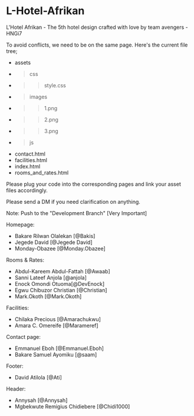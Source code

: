 # L-Hotel-Afrikan
L'Hotel Afrikan - The 5th hotel design crafted with love by team avengers - HNGi7


To avoid conflicts, we need to be on the same page.
Here's the current file tree;

* assets
* > css
* >>style.css
* > images
* >>1.png
* >>2.png
* >>3.png
* > js
* contact.html
* facilities.html
* index.html
* rooms_and_rates.html


Please plug your code into the corresponding pages and link your asset files accordingly.

Please send a DM if you need clarification on anything.

Note: Push to the "Development Branch" [Very Important]


Homepage:
* Bakare Rilwan Olalekan [@Bakis]
* Jegede David [@Jegede David]
* Monday-Obazee [@Monday.Obazee]


Rooms & Rates:
* Abdul-Kareem Abdul-Fattah [@Awaab]
* Sanni Lateef Anjola [@anjola]
* Enock Omondi Otuoma[@DevEnock]
* Egwu Chibuzor Christian [@Christian]
* Mark.Okoth [@Mark.Okoth]


Facilities:
* Chilaka Precious [@Amarachukwu]
* Amara C. Omereife [@Marameref]


Contact page:
* Emmanuel Eboh [@Emmanuel.Eboh]
* Bakare Samuel Ayomiku [@saam]


Footer:
* David Atilola [@Ati]


Header:
* Annysah [@Annysah]
* Mgbekwute Remigius Chidiebere [@Chidi1000]
